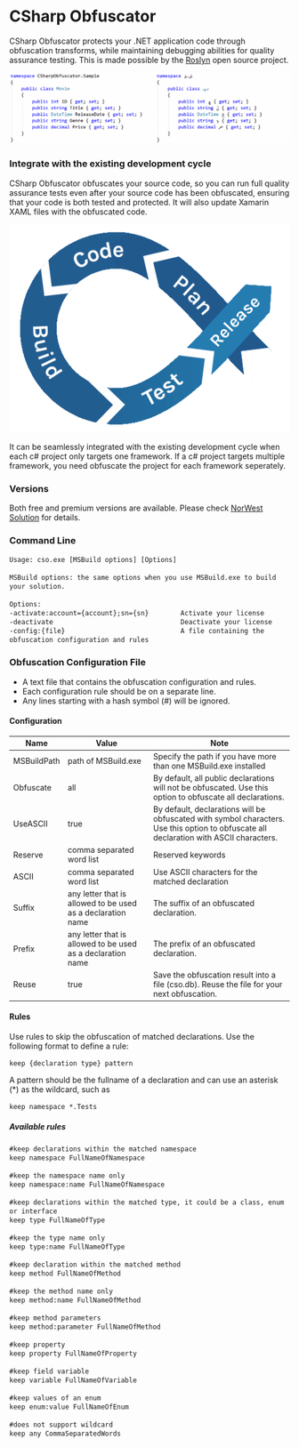 # CSharp Obfuscator
 CSharp Obfuscator protects your .NET application code through obfuscation transforms, while maintaining debugging abilities for quality assurance testing. This is made possible by the [Roslyn](https://github.com/dotnet/roslyn) open source project. 
 
![obfuscation](img/cso.png?raw=true)

### Integrate with the existing development cycle
CSharp Obfuscator obfuscates your source code, so you can run full quality assurance tests even after your source code has been obfuscated, ensuring that your code is both tested and protected. It will also update Xamarin XAML files with the obfuscated code.

![flow](img/flow.gif?raw=true)

It can be seamlessly integrated with the existing development cycle when each c# project only targets one framework. If a c# project targets multiple framework, you need obfuscate the project for each framework seperately. 

### Versions

Both free and premium versions are available. Please check [NorWest Solution](https://www.nwtsolution.com/cso.html) for details.

### Command Line

    Usage: cso.exe [MSBuild options] [Options]
        
    MSBuild options: the same options when you use MSBuild.exe to build your solution.
  
    Options:
    -activate:account={account};sn={sn}        Activate your license
    -deactivate                                Deactivate your license
    -config:{file}                             A file containing the obfuscation configuration and rules
  
### Obfuscation Configuration File
- A text file that contains the obfuscation configuration and rules.
- Each configuration rule should be on a separate line.
- Any lines starting with a hash symbol (#) will be ignored.

#### Configuration

Name | Value | Note
-----|-------|-----
MSBuildPath|path of MSBuild.exe|Specify the path if you have more than one MSBuild.exe installed 
Obfuscate|all|By default, all public declarations will not be obfuscated. Use this option to obfuscate all declarations.
UseASCII|true|By default, declarations will be obfuscated with symbol characters. Use this option to obfuscate all declaration with ASCII characters.
Reserve|comma separated word list| Reserved keywords 
ASCII|comma separated word list| Use ASCII characters for the matched declaration
Suffix| any letter that is allowed to be used as a declaration name| The suffix of an obfuscated declaration.  
Prefix| any letter that is allowed to be used as a declaration name| The prefix of an obfuscated declaration.  
Reuse|true|Save the obfuscation result into a file (cso.db). Reuse the file for your next obfuscation.

#### Rules

Use rules to skip the obfuscation of matched declarations. Use the following format to define a rule:

    keep {declaration type} pattern
    
A pattern should be the fullname of a declaration and can use an asterisk (*) as the wildcard, such as

    keep namespace *.Tests

##### Available rules

    #keep declarations within the matched namespace
    keep namespace FullNameOfNamespace

    #keep the namespace name only
    keep namespace:name FullNameOfNamespace
    
    #keep declarations within the matched type, it could be a class, enum or interface
    keep type FullNameOfType
    
    #keep the type name only
    keep type:name FullNameOfType
    
    #keep declaration within the matched method
    keep method FullNameOfMethod
    
    #keep the method name only
    keep method:name FullNameOfMethod
    
    #keep method parameters
    keep method:parameter FullNameOfMethod
    
    #keep property
    keep property FullNameOfProperty
    
    #keep field variable 
    keep variable FullNameOfVariable
    
    #keep values of an enum
    keep enum:value FullNameOfEnum
    
    #does not support wildcard
    keep any CommaSeparatedWords


